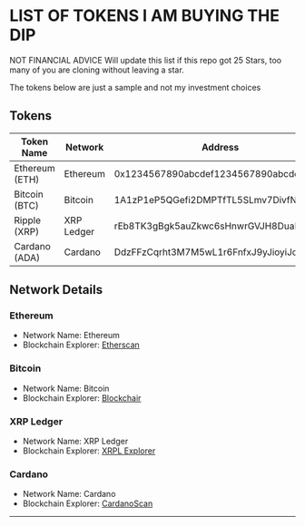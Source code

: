 # LIST OF TOKENS I AM BUYING THE DIP
NOT FINANCIAL ADVICE 
Will update this list if this repo got 25 Stars, too many of you are cloning without leaving a star.

The tokens below are just a sample and not my investment choices


## Tokens

| Token Name     | Network     | Address                                 |
| -------------- | ----------- | --------------------------------------- |
| Ethereum (ETH) | Ethereum    | 0x1234567890abcdef1234567890abcdef1234 |
| Bitcoin (BTC)  | Bitcoin     | 1A1zP1eP5QGefi2DMPTfTL5SLmv7DivfNa     |
| Ripple (XRP)   | XRP Ledger  | rEb8TK3gBgk5auZkwc6sHnwrGVJH8DuaLh     |
| Cardano (ADA)  | Cardano     | DdzFFzCqrht3M7M5wL1r6FnfxJ9yJioyiJo9zX |


## Network Details

### Ethereum

- Network Name: Ethereum
- Blockchain Explorer: [Etherscan](https://etherscan.io/)

### Bitcoin

- Network Name: Bitcoin
- Blockchain Explorer: [Blockchair](https://blockchair.com/bitcoin)

### XRP Ledger

- Network Name: XRP Ledger
- Blockchain Explorer: [XRPL Explorer](https://xrpscan.com/)

### Cardano

- Network Name: Cardano
- Blockchain Explorer: [CardanoScan](https://cardanoscan.io/)


---

